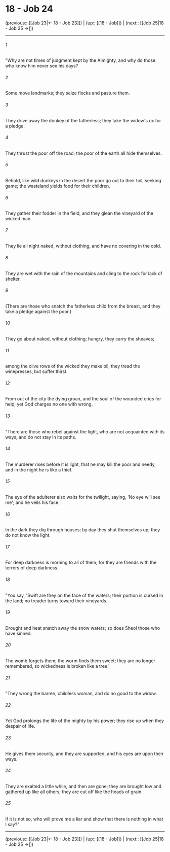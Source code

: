 # 18 - Job 24

(previous:: [[Job 23|← 18 - Job 23]]) | (up:: [[18 - Job]]) | (next:: [[Job 25|18 - Job 25 →]])

***


###### 1 
"Why are not times of judgment kept by the Almighty, and why do those who know him never see his days? 

###### 2 
Some move landmarks; they seize flocks and pasture them. 

###### 3 
They drive away the donkey of the fatherless; they take the widow's ox for a pledge. 

###### 4 
They thrust the poor off the road; the poor of the earth all hide themselves. 

###### 5 
Behold, like wild donkeys in the desert the poor go out to their toil, seeking game; the wasteland yields food for their children. 

###### 6 
They gather their fodder in the field, and they glean the vineyard of the wicked man. 

###### 7 
They lie all night naked, without clothing, and have no covering in the cold. 

###### 8 
They are wet with the rain of the mountains and cling to the rock for lack of shelter. 

###### 9 
(There are those who snatch the fatherless child from the breast, and they take a pledge against the poor.) 

###### 10 
They go about naked, without clothing; hungry, they carry the sheaves; 

###### 11 
among the olive rows of the wicked they make oil; they tread the winepresses, but suffer thirst. 

###### 12 
From out of the city the dying groan, and the soul of the wounded cries for help; yet God charges no one with wrong. 

###### 13 
"There are those who rebel against the light, who are not acquainted with its ways, and do not stay in its paths. 

###### 14 
The murderer rises before it is light, that he may kill the poor and needy, and in the night he is like a thief. 

###### 15 
The eye of the adulterer also waits for the twilight, saying, 'No eye will see me'; and he veils his face. 

###### 16 
In the dark they dig through houses; by day they shut themselves up; they do not know the light. 

###### 17 
For deep darkness is morning to all of them; for they are friends with the terrors of deep darkness. 

###### 18 
"You say, 'Swift are they on the face of the waters; their portion is cursed in the land; no treader turns toward their vineyards. 

###### 19 
Drought and heat snatch away the snow waters; so does Sheol those who have sinned. 

###### 20 
The womb forgets them; the worm finds them sweet; they are no longer remembered, so wickedness is broken like a tree.' 

###### 21 
"They wrong the barren, childless woman, and do no good to the widow. 

###### 22 
Yet God prolongs the life of the mighty by his power; they rise up when they despair of life. 

###### 23 
He gives them security, and they are supported, and his eyes are upon their ways. 

###### 24 
They are exalted a little while, and then are gone; they are brought low and gathered up like all others; they are cut off like the heads of grain. 

###### 25 
If it is not so, who will prove me a liar and show that there is nothing in what I say?"

***

(previous:: [[Job 23|← 18 - Job 23]]) | (up:: [[18 - Job]]) | (next:: [[Job 25|18 - Job 25 →]])
